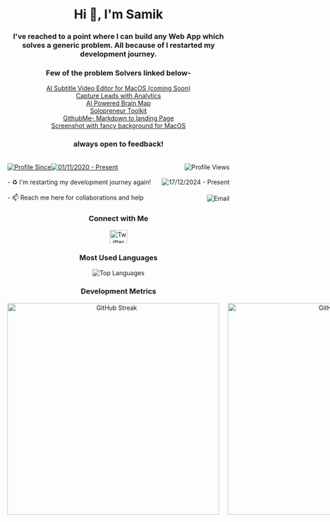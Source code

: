 
  
<h1 align="center" > Hi 👋, I'm Samik </h1>

<div align="center">

<h3 align="center"><strong>I've reached to a point where I can build any Web App which solves a generic problem. All because of I restarted my development journey.</strong></h3>
<h3 align="center"><strong>Few of the problem Solvers linked below-</strong></h3>

<p align="center">
  <a href="https://subclip.app" target="_blank">AI Subtitle Video Editor for MacOS (coming Soon)</a> <br>
  <a href="https://grablink.xyz" target="_blank">Capture Leads with Analytics</a> <br>
  <a href="https://mapyourideas.com" target="_blank">AI Powered Brain Map</a> <br>
  <a href="https://prosamik.com" target="_blank">Solopreneur Toolkit</a> <br> 
  <a href="https://githubme.com" target="_blank">GithubMe- Markdown to landing Page</a> <br>
  <a href="https://githubme.com/prosamik/freescreenshot" target="_blank">Screenshot with fancy background for MacOS</a> <br>
  
<h3 align="center"><strong> always open to feedback! </strong></h3>
</p>


</div>

<br>

<div style="display: flex; width: 100%; align-items: center;"><a href="https://x.com/proSamik"><img src="https://img.shields.io/badge/Profile%20Since-red" alt="Profile Since" /></a><a href="https://x.com/proSamik"><img src="https://img.shields.io/badge/01--Nov--2020-grey" alt="01/11/2020 - Present" /></a><a href="https://x.com/proSamik" style="margin-left: auto;"><img src="https://komarev.com/ghpvc/?username=proSamik&label=Profile%20views&color=2363F7&style=flat" alt="Profile Views" align="right" /></a></div>

<br>

<div style="display: flex; width: 100%; align-items: center;">- ♻️ I'm restarting my development journey again!<a href="https://x.com/proSamik" style="margin-left: auto;"><img src="https://img.shields.io/badge/17--Dec--2024-Present-red" alt="17/12/2024 - Present" align="right"/></a></div>

<br>

<div style="display: flex; width: 100%; align-items: center;">- 📫 Reach me here for collaborations and help<a href="mailto:samik@prosamik.com" style="margin-left: auto;"><img src="https://img.shields.io/badge/samik@prosamik.com-red" alt="Email" align="right"/></a></div>



<div align="center">

<h3>Connect with Me</h3> 

<p>
  <a href="https://x.com/proSamik" target="_blank">
    <img src="https://raw.githubusercontent.com/rahuldkjain/github-profile-readme-generator/master/src/images/icons/Social/twitter.svg" alt="Twitter" height="30" width="40" />
  </a>
</p>

</div>

<div align="center">
<h3> Most Used Languages </h3> 
<img src="https://github-readme-stats.vercel.app/api/top-langs?username=proSamik&theme=react&show_icons=true&locale=en&layout=compact" alt="Top Languages" />
</div>


<div align="center">
    <h3>Development Metrics</h3>
    <div style="display: flex; gap: 20px;">
        <img width="480" src="https://nirzak-streak-stats.vercel.app?user=proSamik&theme=dark&border_radius=5&date_format=j%20M%5B%20Y%5D" alt="GitHub Streak" />
        <img width="480" src="https://github-readme-stats.vercel.app/api?username=proSamik&theme=react&show_icons=true" alt="GitHub Stats" />
    </div>
</div>

<!-- 
<h3 align="center">Profile Data</h3>

<table>
<tr>
<th>Streak</th>
<th>GitHub Stats</th>
</tr>
<tr>
<td><img src="https://github-readme-streak-stats.herokuapp.com/?user=proSamik&theme=react" alt="GitHub Streak" /></td>
<td><img src="https://github-readme-stats.vercel.app/api?username=proSamik&theme=react&show_icons=true" alt="GitHub Stats" /></td>
</tr>
</table>

-->


<!-- Trophy Section (Optional, Uncomment to Use)
<div align="center">
  <a href="https://github.com/ryo-ma/github-profile-trophy" title="Go to Source">
    <img width=100% src="https://github-profile-trophy.vercel.app/?username=proSamik&theme=onedark&column=7" alt="GitHub Trophy" />
  </a>
</div>
-->
